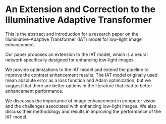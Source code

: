 # An Extension and Correction to the Illuminative Adaptive Transformer
This is the abstract and introduction for a research paper on the Illuminative-Adaptive Transformer (IAT) model for low-light image enhancement. 

Our paper proposes an extension to the IAT model, which is a neural network specifically designed for enhancing low-light images. 

We provide optimizations to the IAT model and extend the pipeline to improve the contrast enhancement results. The IAT model originally used mean absolute error as a loss function and Adam optimization, but we suggest that there are better options in the literature that lead to better enhancement performance. 

We discusses the importance of image enhancement in computer vision and the challenges associated with enhancing low-light images. We also discuss their methodology and results in improving the performance of the IAT model.

